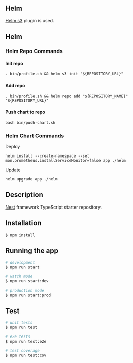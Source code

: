 ## Helm
[Helm s3](https://github.com/hypnoglow/helm-s3) plugin is used.
## Helm
### Helm Repo Commands
#### Init repo
```shell
. bin/profile.sh && helm s3 init "${REPOSITORY_URL}"
```
#### Add repo
```shell
. bin/profile.sh && helm repo add "${REPOSITORY_NAME}" "${REPOSITORY_URL}"
```
#### Push chart to repo
```shell
bash bin/push-chart.sh
```
### Helm Chart Commands
Deploy
```shell
helm install --create-namespace --set mon.prometheus.installServiceMonitor=false app ./helm
```
Update
```shell
helm upgrade app ./helm
```

## Description

[Nest](https://github.com/nestjs/nest) framework TypeScript starter repository.

## Installation

```bash
$ npm install
```

## Running the app

```bash
# development
$ npm run start

# watch mode
$ npm run start:dev

# production mode
$ npm run start:prod
```

## Test

```bash
# unit tests
$ npm run test

# e2e tests
$ npm run test:e2e

# test coverage
$ npm run test:cov
```
